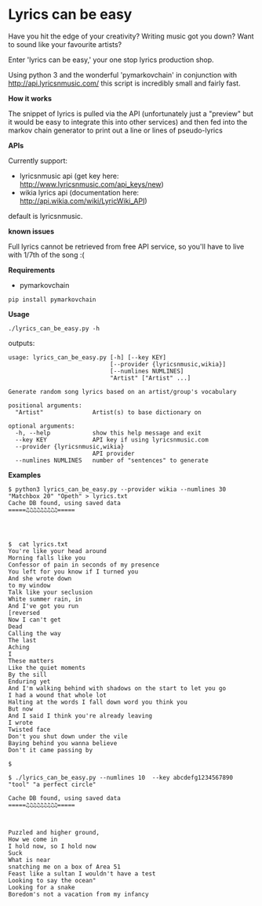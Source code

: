 Lyrics can be easy
===================

Have you hit the edge of your creativity? Writing music got you down? Want to sound like your favourite artists? 

Enter 'lyrics can be easy,' your one stop lyrics production shop.

Using python 3 and the wonderful 'pymarkovchain' in conjunction with http://api.lyricsnmusic.com/ this script is incredibly small and fairly fast.

**How it works**

The snippet of lyrics is pulled via the API (unfortunately just a "preview" but it would be easy to integrate this into other services) and then fed into the markov chain generator to print out a line or lines of pseudo-lyrics

**APIs**

Currently support:

- lyricsnmusic api (get key here: http://www.lyricsnmusic.com/api_keys/new)
- wikia lyrics api (documentation here: http://api.wikia.com/wiki/LyricWiki_API)

default is lyricsnmusic.

**known issues**

Full lyrics cannot be retrieved from free API service, so you'll have to live with 1/7th of the song :(


**Requirements**

- pymarkovchain

```pip install pymarkovchain```

**Usage**

```
./lyrics_can_be_easy.py -h
```

outputs:
```
usage: lyrics_can_be_easy.py [-h] [--key KEY]
                             [--provider {lyricsnmusic,wikia}]
                             [--numlines NUMLINES]
                             "Artist" ["Artist" ...]

Generate random song lyrics based on an artist/group's vocabulary

positional arguments:
  "Artist"              Artist(s) to base dictionary on

optional arguments:
  -h, --help            show this help message and exit
  --key KEY             API key if using lyricsnmusic.com
  --provider {lyricsnmusic,wikia}
                        API provider
  --numlines NUMLINES   number of "sentences" to generate
```


**Examples**

```
$ python3 lyrics_can_be_easy.py --provider wikia --numlines 30 "Matchbox 20" "Opeth" > lyrics.txt
Cache DB found, using saved data
=====♫♫♫♫♫♫♫♫♫=====




$  cat lyrics.txt
You're like your head around
Morning falls like you
Confessor of pain in seconds of my presence
You left for you know if I turned you
And she wrote down
to my window
Talk like your seclusion
White summer rain, in
And I've got you run
[reversed
Now I can't get
Dead
Calling the way
The last
Aching
I
These matters
Like the quiet moments
By the sill
Enduring yet
And I'm walking behind with shadows on the start to let you go
I had a wound that whole lot
Halting at the words I fall down word you think you
But now
And I said I think you're already leaving
I wrote
Twisted face
Don't you shut down under the vile
Baying behind you wanna believe
Don't it came passing by

$ 
```


```
$ ./lyrics_can_be_easy.py --numlines 10  --key abcdefg1234567890 "tool" "a perfect circle"

Cache DB found, using saved data
=====♫♫♫♫♫♫♫♫♫=====



Puzzled and higher ground,
How we come in
I hold now, so I hold now
Suck
What is near
snatching me on a box of Area 51
Feast like a sultan I wouldn't have a test
Looking to say the ocean"
Looking for a snake
Boredom's not a vacation from my infancy
```

